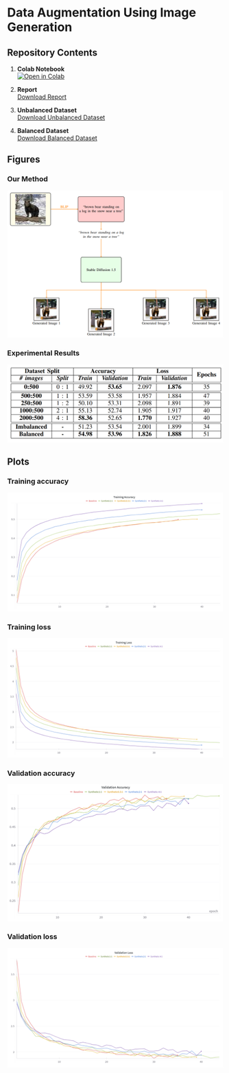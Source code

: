 # Data Augmentation Using Image Generation

## Repository Contents

1. **Colab Notebook**  
   [![Open in Colab](https://colab.research.google.com/assets/colab-badge.svg)](https://colab.research.google.com/drive/12AAMlu409uS278zjksbPqfofnJIKU7cH?usp=sharing)
   
2. **Report**  
   [Download Report](https://drive.google.com/file/d/132escLz_4e7LtyQ1XTn06M7V8itDYumT/view?usp=sharing)

3. **Unbalanced Dataset**  
   [Download Unbalanced Dataset](https://drive.google.com/file/d/1tvw_OuokEJ5XGEWY5QWjOP-fwm3MHFtI/view?usp=drive_link)

4. **Balanced Dataset**  
   [Download Balanced Dataset](https://drive.google.com/file/d/17AtQqRNWY3O300ZiGTV0-b_hgqj9M8Z8/view?usp=drive_link)

## Figures

### Our Method
![Block Diagram](figures/block_diagram.png)

### Experimental Results
![Expermental Results](figures/results.png)

## Plots

### Training accuracy
![Training accuracy](figures/train_a.png)

### Training loss
![Training loss](figures/train_l.png)

### Validation accuracy
![Validation accuracy](figures/val_a.png)

### Validation loss
![Validation loss](figures/val_l.png)
